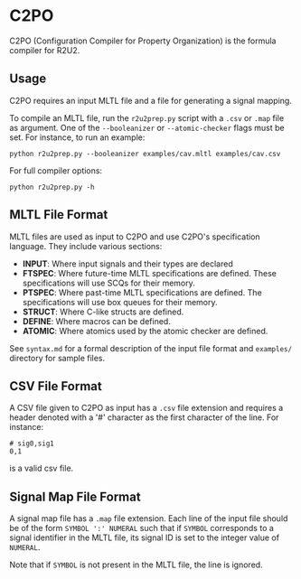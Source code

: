 # C2PO

C2PO (Configuration Compiler for Property Organization) is the formula compiler for R2U2.

## Usage

C2PO requires an input MLTL file and a file for generating a signal mapping.

To compile an MLTL file, run the `r2u2prep.py` script with a `.csv` or `.map` file as argument. One of the `--booleanizer` or `--atomic-checker` flags must be set. For instance, to run an example:

    python r2u2prep.py --booleanizer examples/cav.mltl examples/cav.csv 

For full compiler options:

    python r2u2prep.py -h

## MLTL File Format

MLTL files are used as input to C2PO and use C2PO's specification language. They include various sections: 

- **INPUT**: Where input signals and their types are declared
- **FTSPEC**: Where future-time MLTL specifications are defined. These specifications will use SCQs for their memory.
- **PTSPEC**: Where past-time MLTL specifications are defined. The specifications will use box queues for their memory.
- **STRUCT**: Where C-like structs are defined.
- **DEFINE**: Where macros can be defined.
- **ATOMIC**: Where atomics used by the atomic checker are defined.

See `syntax.md` for a formal description of the input file format and `examples/` directory for sample files.

## CSV File Format

A CSV file given to C2PO as input has a `.csv` file extension and requires a header denoted with a '#' character as the first character of the line. For instance:

    # sig0,sig1
    0,1

is a valid csv file.

## Signal Map File Format

A signal map file has a `.map` file extension. Each line of the input file should be of the form `SYMBOL ':' NUMERAL` such that if `SYMBOL` corresponds to a signal identifier in the MLTL file, its signal ID is set to the integer value of `NUMERAL`.

Note that if `SYMBOL` is not present in the MLTL file, the line is ignored.
